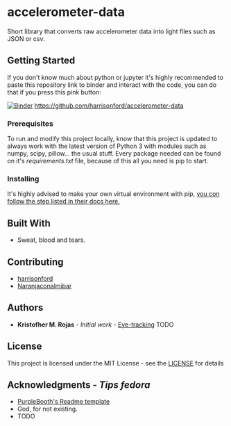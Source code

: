 
# accelerometer-data

Short library that converts raw accelerometer data into light files such as JSON or csv.

## Getting Started

If you don't know much about python or jupyter it's highly recommended to paste this repository link 
to binder and interact with the code, you can do that if you press this pink button:

[![Binder](https://mybinder.org/badge_logo.svg)](https://mybinder.org/v2/gh/harrisonford/accelerometer-data/master)
https://github.com/harrisonford/accelerometer-data
### Prerequisites

To run and modify this project locally, know that this project is updated to always work with the
latest version of Python 3 with modules such as numpy, scipy, pillow... the usual stuff. Every package 
needed can be found on it's _requirements.txt_ file, because of this all you need is pip to start.

### Installing

It's highly advised to make your own virtual environment with pip, [you con follow the step listed in
their docs here.](https://packaging.python.org/guides/installing-using-pip-and-virtualenv/)


## Built With

* Sweat, blood and tears.

## Contributing

- [harrisonford](https://github.com/harrisonford/)
- [Naranjaconalmibar](https://github.com/Naranjaconalmibar)


## Authors

* **Kristofher M. Rojas** - *Initial work* - [Eye-tracking](https://github.com/harrisonford)
TODO

## License
This project is licensed under the MIT License - see the [LICENSE](LICENSE) for details

## Acknowledgments - *Tips fedora*
* [PurpleBooth's Readme template](https://gist.github.com/PurpleBooth/109311bb0361f32d87a2)
* God, for not existing.
* TODO
